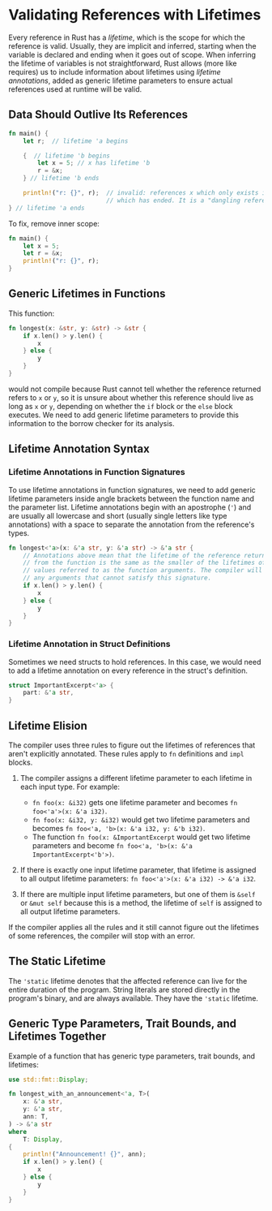 # Validating References with Lifetimes

Every reference in Rust has a *lifetime*, which is the scope for which the
reference is valid. Usually, they are implicit and inferred, starting when the
variable is declared and ending when it goes out of scope. When inferring the
lifetime of variables is not straightforward, Rust allows (more like requires)
us to include information about lifetimes using *lifetime annotations*, added
as generic lifetime parameters to ensure actual references used at runtime will
be valid.

## Data Should Outlive Its References

```rust
fn main() {
    let r;  // lifetime 'a begins

    {  // lifetime 'b begins
        let x = 5; // x has lifetime 'b
        r = &x;
    } // lifetime 'b ends

    println!("r: {}", r);  // invalid: references x which only exists in 'b
                           // which has ended. It is a "dangling reference".
} // lifetime 'a ends
```

To fix, remove inner scope:

```rust
fn main() {
    let x = 5;
    let r = &x;
    println!("r: {}", r);
}
```

## Generic Lifetimes in Functions

This function:

```rust
fn longest(x: &str, y: &str) -> &str {
    if x.len() > y.len() {
        x
    } else {
        y
    }
}
```

would not compile because Rust cannot tell whether the reference returned refers
to `x` or `y`, so it is unsure about whether this reference should live as long
as `x` or `y`, depending on whether the `if` block or the `else` block executes.
We need to add generic lifetime parameters to provide this information to the
borrow checker for its analysis.

## Lifetime Annotation Syntax

### Lifetime Annotations in Function Signatures

To use lifetime annotations in function signatures, we need to add generic
lifetime parameters inside angle brackets between the function name and the
parameter list. Lifetime annotations begin with an apostrophe (`'`) and are
usually all lowercase and short (usually single letters like type annotations)
with a space to separate the annotation from the reference's types.

```rust
fn longest<'a>(x: &'a str, y: &'a str) -> &'a str {
    // Annotations above mean that the lifetime of the reference returned
    // from the function is the same as the smaller of the lifetimes of the
    // values referred to as the function arguments. The compiler will reject
    // any arguments that cannot satisfy this signature.
    if x.len() > y.len() {
        x
    } else {
        y
    }
}
```

### Lifetime Annotation in Struct Definitions

Sometimes we need structs to hold references. In this case, we would need to add
a lifetime annotation on every reference in the struct's definition.

```rust
struct ImportantExcerpt<'a> {
    part: &'a str,
}
```

## Lifetime Elision

The compiler uses three rules to figure out the lifetimes of references that
aren't explicitly annotated. These rules apply to `fn` definitions and `impl`
blocks.

1.  The compiler assigns a different lifetime parameter to each lifetime in each
    input type. For example:
    *   `fn foo(x: &i32)` gets one lifetime parameter and becomes 
        `fn foo<'a'>(x: &'a i32)`.
    *   `fn foo(x: &i32, y: &i32)` would get two lifetime parameters and becomes
        `fn foo<'a, 'b>(x: &'a i32, y: &'b i32)`.
    *   The function `fn foo(x: &ImportantExcerpt` would get two lifetime 
        parameters and become `fn foo<'a, 'b>(x: &'a ImportantExcerpt<'b'>)`.

2.  If there is exactly one input lifetime parameter, that lifetime is assigned
    to all output lifetime parameters: `fn foo<'a'>(x: &'a i32) -> &'a i32`.

3.  If there are multiple input lifetime parameters, but one of them is `&self`
    or `&mut self` because this is a method, the lifetime of `self` is assigned
    to all output lifetime parameters.

If the compiler applies all the rules and it still cannot figure out the
lifetimes of some references, the compiler will stop with an error.

## The Static Lifetime

The `'static` lifetime denotes that the affected reference can live for the
entire duration of the program. String literals are stored directly in the
program's binary, and are always available. They have the `'static` lifetime.

## Generic Type Parameters, Trait Bounds, and Lifetimes Together

Example of a function that has generic type parameters, trait bounds, and
lifetimes:

```rust
use std::fmt::Display;

fn longest_with_an_announcement<'a, T>(
    x: &'a str,
    y: &'a str,
    ann: T,
) -> &'a str
where
    T: Display,
{
    println!("Announcement! {}", ann);
    if x.len() > y.len() {
        x
    } else {
        y
    }
}
```

